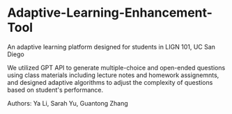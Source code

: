 # Adaptive-Learning-Enhancement-Tool
An adaptive learning platform designed for students in LIGN 101, UC San Diego

We utilized GPT API to generate multiple-choice and open-ended questions using class materials including lecture notes and homework assignemnts, and designed adaptive algorithms to adjust the complexity of questions based on student's performance.

Authors:
Ya Li, Sarah Yu, Guantong Zhang
